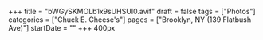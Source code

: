 +++
title = "bWGySKMOLb1x9sUHSUI0.avif"
draft = false
tags = ["Photos"]
categories = ["Chuck E. Cheese's"]
pages = ["Brooklyn, NY (139 Flatbush Ave)"]
startDate = ""
+++
400px
